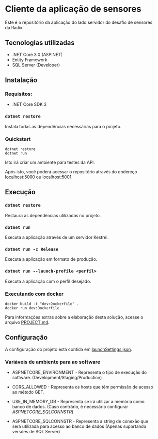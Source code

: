 # Cliente da aplicação de sensores

Este é o repositório da aplicação do lado servidor do desafio de sensores da Radix.

## Tecnologias utilizadas

- .NET Core 3.0 (ASP.NET)
- Entity Framework
- SQL Server (Developer)

## Instalação

### Requisitos:

- .NET Core SDK 3

### `dotnet restore`
Instala todas as dependências necessárias para o projeto.

### Quickstart

```
dotnet restore
dotnet run
```

Isto irá criar um ambiente para testes da API.

Após isto, você poderá acessar o repositório através do endereço localhost:5000 ou localhost:5001.

## Execução

### `dotnet restore`

Restaura as dependências utilizadas no projeto.

### `dotnet run`

Executa a aplicação através de um servidor Kestrel.

### `dotnet run -c Release`

Executa a aplicação em formato de produção.

### `dotnet run --launch-profile <perfil>`

Executa a aplicação com o perfil desejado.

### Executando com docker

```
docker build -t "dev:Dockerfile" .
docker run dev:Dockerfile
```

Para informações extras sobre a elaboração desta solução, acesse o arquivo [PROJECT.md](./PROJECT.md).

## Configuração

A configuração do projeto está contida em [launchSettings.json](./Properties/launchSettings.json).

### Variáveis de ambiente para ao software

* ASPNETCORE_ENVIRONMENT - Representa o tipo de execução do software. (Development/Staging/Production)

* CORS_ALLOWED - Representa os hosts que têm permissão de acesso ao método GET.

* USE_IN_MEMORY_DB - Representa se irá utilizar a memória como banco de dados. (Caso contrário, é necessário configurar *ASPNETCORE_SQLCONNSTR*)

* ASPNETCORE_SQLCONNSTR - Representa a string de conexão que será utilizada para acesso ao banco de dados (Apenas suportando versões de SQL Server)